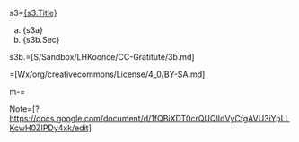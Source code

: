 s3=<u>{s3.Title}</u><ol type="a"><li>{s3a}<li><span class="definedterm">{s3b.Sec}</span></ol>

s3b.=[S/Sandbox/LHKoonce/CC-Gratitute/3b.md]

=[Wx/org/creativecommons/License/4_0/BY-SA.md]

m-=</i>  

Note=[?https://docs.google.com/document/d/1fQBiXDT0crQUQlIdVyCfgAVU3iYpLLKcwH0ZIPDy4xk/edit]